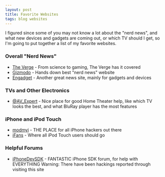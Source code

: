 ```yaml
---
layout: post
title: Favorite Websites
tags: blog websites
---
```


I figured since some of you may not know a lot about the "nerd news", and what new devices and gadgets are coming out, or which TV should I get, so I'm going to put together a list of my favorite websites.

<!-- excerpt -->

### Overall "Nerd News"

* [The Verge](//www.theverge.com/) - From science to gaming, The Verge has it covered
* [Gizmodo](//gizmodo.com/) - Hands down best "nerd news" website
* [Engadget](//www.engadget.com/) - Another great news site, mainly for gadgets and devices

### TVs and Other Electronics

* [@AV_Expert](//twitter.com/AV_Expert) - Nice place for good Home Theater help, like which TV looks the best, and what BluRay player has the most features

### iPhone and iPod Touch

* [modmyi](//modmyi.com/) - THE PLACE for all iPhone hackers out there
* [iFans](//www.ifans.com/forums/) - Where all iPod Touch users should go

### Helpful Forums

* [iPhoneDevSDK](//iphonedevsdk.com/) - FANTASTIC iPhone SDK forum, for help with EVERYTHING Warning: There have been hackings reported through visiting this site
